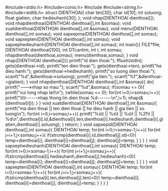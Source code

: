 #include<stdio.h>
#include<conio.h>
#include<iostream>
#include<string.h>
#include<stdlib.h>
struct DIENTHOAI{
	char ten[30];
	char id[10];
	int soluong;
	float giatien;
	char hedieuhanh[30];
};
void nhap(DIENTHOAI dienthoai[]);
void nhapdienthoai(DIENTHOAI dienthoai[],int &somau);
void xuatdienthoai(DIENTHOAI dienthoai[],int &somau);
void menu(DIENTHOAI dienthoai[],int somau);
void sapxepma(DIENTHOAI dienthoai[],int somau);
void sapxepten(DIENTHOAI dienthoai[],int somau);
void sapxephedieuhanh(DIENTHOAI dienthoai[],int somau);
int main(){
	FILE*file;
	DIENTHOAI dienthoai[100];
	int DTcantim;
	int i;
	int somau;
	nhapdienthoai(dienthoai,somau);
	menu(dienthoai,somau);
}
void nhap(DIENTHOAI dienthoai[]){
	printf("id dien thoai:");
	fflush(stdin);
	gets(dienthoai->id);
	printf("ten dien thoai:");
	gets(dienthoai->ten);
	printf("he dieu hanh:");
	gets(dienthoai->hedieuhanh);
	printf("so luong dien thoai:");
	scanf("%d",&dienthoai->soluong);
	printf("gia tien:");
	scanf("%f",&dienthoai->giatien);
}
void nhapdienthoai(DIENTHOAI dienthoai[],int &somau){
	do{
	    printf("--->nhap so mau:");
	    scanf("%d",&somau);
	    if(somau <= 0){
	    	printf("vui long nhap lai!\n");
	}while(somau <= 0);
	for(int i=0;i<somau;i++){
		printf("\t\t------nhap thong tin dien thoai %d-------\n",i+1);
		nhap(&(dienthoai[i]));
	}
}
void xuatdienthoai(DIENTHOAI dienthoai[],int &somau){
	printf("ma dien thoai || ten dien thoai || he dieu hanh || gia tien || so luong\n");
	for(int i=0;i<somau;i++){
		printf("%s\t || %s\t || %s\t || %2f\t || %d\n",dienthoai[i].id,&dienthoai[i].ten,dienthoai[i].hedieuhanh,dienthoai[i].giatien,dienthoai[i].soluong);
	}
	return;
}
void sapxepid(DIENTHOAI dienthoai[],int somau){
	DIENTHOAI temp;
	for(int i=0;i<somau-1;i++){
		for(int j=i+1;j<somau;j++){
			if(strcmp(dienthoai[i].id,dienthoai[j].id)<0){
				temp=dienthoai[i];
				dienthoai[i]=dienthoai[j];
				dienthoai[j]=temp;
			}
		}
	}
}
void sapxephedieuhanh(DIENTHOAI dienthoai[],int somau){
	DIENTHOAI temp;
	for(int i=0;i<somau-1;i++){
		for(int j=i+1;j<somau;j++){
			if(strcmp(dienthoai[i].hedieuhanh,dienthoai[j].hedieuhanh)<0){
				temp=dienthoai[i];
				dienthoai[i]=dienthoai[j];
				dienthoai[j]=temp;
			}
		}
	}
}
void sapxepten(DIENTHOAI dienthoai[],int somau){
	DIENTHOAI temp;
	for(int i=0;i<somau-1;i++){
		for(int j=i+1;j<somau;j++){
			if(strcmp(dienthoai[i].ten,dienthoai[j].ten)<0){
				temp=dienthoai[i];
				dienthoai[i]=dienthoai[j];
				dienthoai[j]=temp;
			}
		}
	}
}
